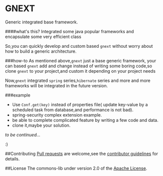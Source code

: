 GNEXT
=====

Generic integrated base framework.

####what's this?
Integrated some java popular frameworks and encapsulate some very efficient class

So,you can quickly develop and custom based `gnext` without worry about how to build a generic architecture.

###how-to
As mentioned above,`gnext` just a base generic  framework, your can based `gnext` add and change instead of writing some boring code,so clone `gnext` to your project,and custom it depending on your project needs

Now,`gnext` integrated `spring` series,`hibernate` series and more and more frameworks will be integrated in the future version.


###example
- Use `Conf.get(key)` instead of properties file(
update key-value by a scheduled task from database,and performance is not bad).
- spring-security complex extension example.
- be able to complete complicated feature by writing a few code and data.
- clone it,maybe your solution.


*to be continued...*


:)

##Contributing
[Pull requests][] are welcome,see the [contributor guidelines][] for details.

##License 
The commons-lib under version 2.0 of the [Apache License][].

[Pull requests]: https://help.github.com/articles/using-pull-requests "Pull requests"
[contributor guidelines]: https://github.com/rockagen/gnext/blob/master/CONTRIBUTING.md "contributor guidelines"
[Apache License]: http://www.apache.org/licenses/LICENSE-2.0 "Apache License, Version 2.0"

